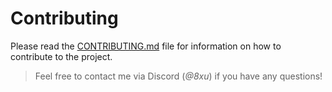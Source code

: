 # Contributing
Please read the [CONTRIBUTING.md](CONTRIBUTING.md) file for information on how to contribute to the project. 
> Feel free to contact me via Discord (*@8xu*) if you have any questions!